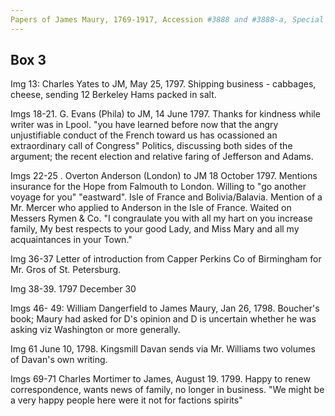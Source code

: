 ```yaml
---
Papers of James Maury, 1769-1917, Accession #3888 and #3888-a, Special Collections, University of Virginia Library, Charlottesville, Va.
---
```


## Box 3

Img 13: Charles Yates to JM, May 25, 1797. Shipping business - cabbages, cheese, sending 12 Berkeley Hams packed in salt. 

Imgs 18-21. G. Evans (Phila) to JM, 14 June 1797. Thanks for kindness while writer was in Lpool. "you have learned before now that the angry unjustifiable conduct of the French toward us has ocassioned an extraordinary call of Congress" Politics, discussing both sides of the argument; the recent election and relative faring of Jefferson and Adams. 

Imgs 22-25 . Overton Anderson (London) to JM 18 October 1797. Mentions insurance for the Hope from Falmouth to London. Willing to "go another voyage for you" "eastward". Isle of France and Bolivia/Balavia. Mention of a Mr. Mercer who applied to Anderson in the Isle of France. Waited on Messers Rymen & Co. "I congraulate you with all my hart on you increase family, My best respects to your good Lady, and Miss Mary and all my acquaintances in your Town." 

Img 36-37 Letter of introduction from Capper Perkins Co of Birmingham for Mr. Gros of St. Petersburg. 

Img 38-39. 1797 December 30 

Imgs 46- 49: William Dangerfield to James Maury, Jan 26, 1798. Boucher's book; Maury had asked for D's opinion and D is uncertain whether he was asking viz Washington or more generally. 

Img 61 June 10, 1798. Kingsmill Davan sends via Mr. Williams two volumes of Davan's own writing.

Imgs 69-71 Charles Mortimer to James, August 19. 1799. Happy to renew correspondence, wants news of family, no longer in business. "We might be a very happy people here were it not for factions spirits" 